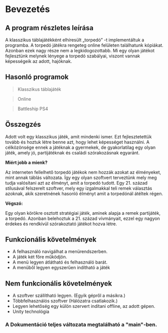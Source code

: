 # Bevezetés

## A program részletes leírása

A klasszikus táblajátékként elhíresült „torpedó” -t implementáltuk a programba. A torpedó játékra rengeteg online felületen találhatunk kópiákat. Azonban ezek nagy része nem a legkidogozottabb. Mi egy olyan játékot fejlesztünk melynek lényege a torpedó szabályai, viszont vannak képességeik az adott, hajóknak. 

## Hasonló programok

> Klasszikus táblajáték

> Online 

> Battleship PS4

## Összegzés

Adott volt egy klasszikus játék, amit mindenki ismer. Ezt fejlesztetettük tovább és hoztuk létre benne azt, hogy lehet képességet használni. A célközönsége ennek a játéknak a gyermekek, de gyakorlatilag egy olyan játék, amely jó, partijátéknak és családi szórakozásnak egyaránt.

**Miért jobb a mienk?**

Az interneten fellelhető torpedó játékok nem hozzák azokat az élményeket, mint annak táblás változata. Így egy olyan szoftvert terveztünk mely meg tudja valósítani azt az élményt, amit a torpedó tudott. Egy 21. század stílusával felszerelt szoftver, mely egy izgalmakkal teli remek választás azoknak, akik szeretnének hasonló élményt amit a torpedónál átéltek régen.

**Végszó:**

Egy olyan körökre osztott stratégiai játék, aminek alapja a remek partijáték, a torpedó. Azonban belehoztuk a 21. század vívmányait, ezzel egy nagyon érdekes és rendkívül szórakoztató játékot hozva létre.

## Funkcionális követelmények

-	A felhasználó navigálhat a menürendszerben.
-	A játék két főre működjön.
-	A menü legyen átlátható és felhasználó barát.
-	A menüből legyen egyszerűen indítható a játék

## Nem funkcionális követelmények

-	A szoftver szállítható legyen. (Egyik gépről a másikra.)
-	Többfelhasználós szoftver (Hálózatra csatlakozik.)
-	Legyen lehetőség egy külön szervert indítani offline, az adott gépen.
-	Unity technológia

### A Dokumentáció teljes változata megtalálható a "main"-ben. 
